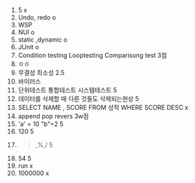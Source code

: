 1. 5  x 
2. Undo, redo  o
3. WSP 
4. NUI  o
5. static ,dynamic o
6. JUnit  o
7. Condition testing Looptesting Comparisong test  3점 
8. ㅇㅇ 
9. 무결성 최소성 2.5 
10. 바이러스 
11. 단위테스트 통합테스트 시스템테스트 5 
12. 데이터를 삭제할 때 다른 것들도 삭제되는현상 5 
13. SELECT NAME , SCORE FROM 성적 WHERE SCORE DESC x
14. append pop revers 3w점
15. 'a' = 10 "b"=2 5 
16. 120 5
17. >,%,/ 5 
18. 54 5 
19. run x
20. 1000000 x 


